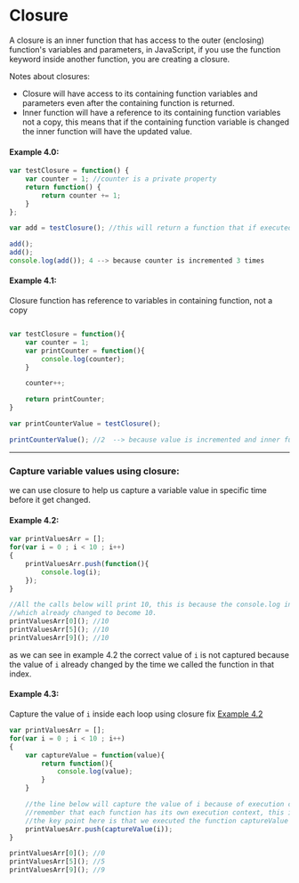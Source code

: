 # Closure
A closure is an inner function that has access to the outer (enclosing) function's variables and parameters, in JavaScript, if you use the function keyword inside another function, you are creating a closure.

Notes about closures:
* Closure will have access to its containing function variables and parameters even after the containing function is returned.
* Inner function will have a reference to its containing function variables not a copy, this means that if the containing function variable is changed the inner function will have the updated value.

#### Example 4.0:
```javascript
var testClosure = function() {
    var counter = 1; //counter is a private property
    return function() {
        return counter += 1;
    }
};

var add = testClosure(); //this will return a function that if executed will increment counter

add();
add();
console.log(add()); 4 --> because counter is incremented 3 times
```

#### Example 4.1:

Closure function has reference to variables in containing function, not a copy

```javascript

var testClosure = function(){
    var counter = 1;
    var printCounter = function(){
        console.log(counter);
    }

    counter++;

    return printCounter;
}

var printCounterValue = testClosure();

printCounterValue(); //2  --> because value is incremented and inner function has reference to its containing function variables not copy

```

---


### Capture variable values using closure:

we can use closure to help us capture a variable value in specific time before it get changed.

#### Example 4.2:
```javascript
var printValuesArr = [];
for(var i = 0 ; i < 10 ; i++)
{
    printValuesArr.push(function(){
        console.log(i);
    });
}

//All the calls below will print 10, this is because the console.log inside each function is having a reference to i variables,
//which already changed to become 10.
printValuesArr[0](); //10
printValuesArr[5](); //10
printValuesArr[9](); //10
```

as we can see in example 4.2 the correct value of `i` is not captured because the value of `i` already changed by the time we called the function in that index.

#### Example 4.3:
Capture the value of `i` inside each loop using closure fix [Example 4.2](closure.md#example-42)

```javascript
var printValuesArr = [];
for(var i = 0 ; i < 10 ; i++)
{
    var captureValue = function(value){
        return function(){
            console.log(value);
        }
    }

    //the line below will capture the value of i because of execution context.
    //remember that each function has its own execution context, this is how closure is capturing the value of i.
    //the key point here is that we executed the function captureValue with specific i value, and it return a new function that is saving the parent function parameter value (i) correctly.
    printValuesArr.push(captureValue(i));
}

printValuesArr[0](); //0
printValuesArr[5](); //5
printValuesArr[9](); //9
```
